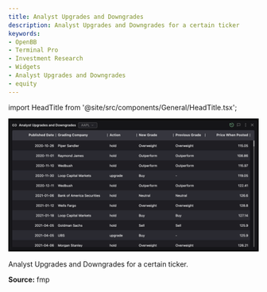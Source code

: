 ```yaml
---
title: Analyst Upgrades and Downgrades
description: Analyst Upgrades and Downgrades for a certain ticker
keywords:
- OpenBB
- Terminal Pro
- Investment Research
- Widgets
- Analyst Upgrades and Downgrades
- equity
---
```


import HeadTitle from '@site/src/components/General/HeadTitle.tsx';

<HeadTitle title="Analyst Upgrades and Downgrades - equity | OpenBB Terminal Pro Docs" />

<img
    src="https://raw.githubusercontent.com/OpenBB-finance/widgets-library/main/equity/analyst_upgrades_downgrades.png"
    alt="OpenBB Terminal Pro Widgets Library"
/>

Analyst Upgrades and Downgrades for a certain ticker.

**Source:** fmp

